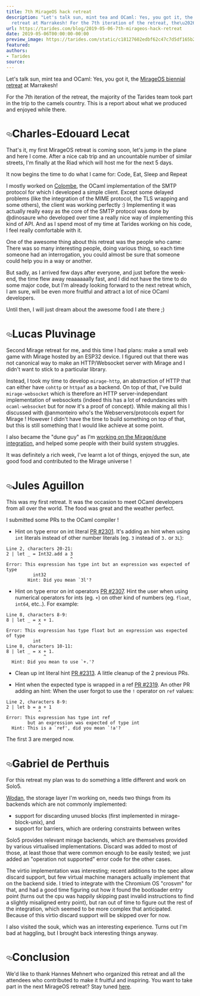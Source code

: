 ```yaml
---
title: 7th MirageOS hack retreat
description: "Let's talk sun, mint tea and OCaml: Yes, you got it, the MirageOS biennial
  retreat at Marrakesh! For the 7th iteration of the retreat, the\u2026"
url: https://tarides.com/blog/2019-05-06-7th-mirageos-hack-retreat
date: 2019-05-06T00:00:00-00:00
preview_image: https://tarides.com/static/c18127602edbf62c47c7d5df165b2d8b/0132d/moroccan_plates.jpg
featured:
authors:
- Tarides
source:
---
```


<p>Let's talk sun, mint tea and OCaml: Yes, you got it, the <a href="http://retreat.mirage.io">MirageOS biennial retreat</a> at Marrakesh!</p>
<p>For the 7th iteration of the retreat, the majority of the Tarides team took part in the trip to the camels country.
This is a report about what we produced and enjoyed while there.</p>
<h1 style="position:relative;"><a href="https://tarides.com/feed.xml#charles-edouard-lecat" aria-label="charles edouard lecat permalink" class="anchor before"><svg aria-hidden="true" focusable="false" height="16" version="1.1" viewbox="0 0 16 16" width="16"><path fill-rule="evenodd" d="M4 9h1v1H4c-1.5 0-3-1.69-3-3.5S2.55 3 4 3h4c1.45 0 3 1.69 3 3.5 0 1.41-.91 2.72-2 3.25V8.59c.58-.45 1-1.27 1-2.09C10 5.22 8.98 4 8 4H4c-.98 0-2 1.22-2 2.5S3 9 4 9zm9-3h-1v1h1c1 0 2 1.22 2 2.5S13.98 12 13 12H9c-.98 0-2-1.22-2-2.5 0-.83.42-1.64 1-2.09V6.25c-1.09.53-2 1.84-2 3.25C6 11.31 7.55 13 9 13h4c1.45 0 3-1.69 3-3.5S14.5 6 13 6z"></path></svg></a>Charles-Edouard Lecat</h1>
<p>That's it, my first MirageOS retreat is coming soon, let's jump in the plane and here I come. After a nice cab trip and an uncountable number of similar streets, I'm finally at the Riad which will host me for the next 5 days.</p>
<p>It now begins the time to do what I came for: Code, Eat, Sleep and Repeat</p>
<p>I mostly worked on <a href="https://github.com/mirage/colombe">Colombe</a>, the OCaml implementation of the SMTP protocol for which I developed a simple client.
Except some delayed problems (like the integration of the MIME protocol, the TLS wrapping and some others), the client was working perfectly :)
Implementing it was actually really easy as the core of the SMTP protocol was done by @dinosaure who developed over time a really nice way of implementing this kind of API. And as I spend most of my time at Tarides working on his code, I feel really comfortable with it.</p>
<p>One of the awesome thing about this retreat was the people who came: There was so many interesting people, doing various thing, so each time someone had an interrogation, you could almost be sure that someone could help you in a way or another.</p>
<p>But sadly, as I arrived few days after everyone, and just before the week-end, the time flew away reaaaaaally fast, and I did not have the time to do some major code, but I'm already looking forward to the next retreat which, I am sure, will be even more fruitful and attract a lot of nice OCaml developers.</p>
<p>Until then, I will just dream about the awesome food I ate there ;)</p>
<h1 style="position:relative;"><a href="https://tarides.com/feed.xml#lucas-pluvinage" aria-label="lucas pluvinage permalink" class="anchor before"><svg aria-hidden="true" focusable="false" height="16" version="1.1" viewbox="0 0 16 16" width="16"><path fill-rule="evenodd" d="M4 9h1v1H4c-1.5 0-3-1.69-3-3.5S2.55 3 4 3h4c1.45 0 3 1.69 3 3.5 0 1.41-.91 2.72-2 3.25V8.59c.58-.45 1-1.27 1-2.09C10 5.22 8.98 4 8 4H4c-.98 0-2 1.22-2 2.5S3 9 4 9zm9-3h-1v1h1c1 0 2 1.22 2 2.5S13.98 12 13 12H9c-.98 0-2-1.22-2-2.5 0-.83.42-1.64 1-2.09V6.25c-1.09.53-2 1.84-2 3.25C6 11.31 7.55 13 9 13h4c1.45 0 3-1.69 3-3.5S14.5 6 13 6z"></path></svg></a>Lucas Pluvinage</h1>
<p>Second Mirage retreat for me, and this time I had plans: make a small web game with Mirage hosted by an ESP32 device. I figured out that there was not canonical way to make an HTTP/Websocket server with Mirage and I didn't want to stick to a particular library.</p>
<p>Instead, I took my time to develop <code>mirage-http</code>, an abstraction of HTTP that can either have <code>cohttp</code> or <code>httpaf</code> as a backend. On top of that, I've build <code>mirage-websocket</code> which is therefore an HTTP server-independant implementation of websockets (indeed this has a lot of redundancies with <code>ocaml-websocket</code> but for now it's a proof of concept). While making all this I discussed with @anmonteiro who's the Webservers/protocols expert for Mirage ! However I didn't have the time to build something on top of that, but this is still something that I would like achieve at some point.</p>
<p>I also became the &quot;dune guy&quot; as I'm <a href="https://github.com/mirage/mirage/issues/969">working on the Mirage/dune integration</a>, and helped some people with their build system struggles.</p>
<p>It was definitely a rich week, I've learnt a lot of things, enjoyed the sun, ate good food and contributed to the Mirage universe !</p>
<h1 style="position:relative;"><a href="https://tarides.com/feed.xml#jules-aguillon" aria-label="jules aguillon permalink" class="anchor before"><svg aria-hidden="true" focusable="false" height="16" version="1.1" viewbox="0 0 16 16" width="16"><path fill-rule="evenodd" d="M4 9h1v1H4c-1.5 0-3-1.69-3-3.5S2.55 3 4 3h4c1.45 0 3 1.69 3 3.5 0 1.41-.91 2.72-2 3.25V8.59c.58-.45 1-1.27 1-2.09C10 5.22 8.98 4 8 4H4c-.98 0-2 1.22-2 2.5S3 9 4 9zm9-3h-1v1h1c1 0 2 1.22 2 2.5S13.98 12 13 12H9c-.98 0-2-1.22-2-2.5 0-.83.42-1.64 1-2.09V6.25c-1.09.53-2 1.84-2 3.25C6 11.31 7.55 13 9 13h4c1.45 0 3-1.69 3-3.5S14.5 6 13 6z"></path></svg></a>Jules Aguillon</h1>
<p>This was my first retreat.
It was the occasion to meet OCaml developers from all over the world.
The food was great and the weather perfect.</p>
<p>I submitted some PRs to the OCaml compiler !</p>
<ul>
<li>Hint on type error on int literal <a href="https://github.com/ocaml/ocaml/pull/2301">PR #2301</a>.
It's adding an hint when using <code>int</code> literals instead of other number literals (eg. <code>3</code> instead of <code>3.</code> or <code>3L</code>):</li>
</ul>
<div class="gatsby-highlight" data-language="text"><pre class="language-text"><code class="language-text">Line 2, characters 20-21:
2 | let _ = Int32.add a 3
                        ^
Error: This expression has type int but an expression was expected of type
          int32
        Hint: Did you mean `3l'?</code></pre></div>
<ul>
<li>Hint on type error on int operators <a href="https://github.com/ocaml/ocaml/pull/2307">PR #2307</a>. Hint the user when using numerical operators for ints (eg. <code>+</code>) on other kind of numbers (eg. <code>float</code>, <code>int64</code>, etc..). For example:</li>
</ul>
<div class="gatsby-highlight" data-language="text"><pre class="language-text"><code class="language-text">Line 8, characters 8-9:
8 | let _ = x + 1.
            ^
Error: This expression has type float but an expression was expected of type
          int
Line 8, characters 10-11:
8 | let _ = x + 1.
              ^
  Hint: Did you mean to use `+.'?</code></pre></div>
<ul>
<li>
<p>Clean up int literal hint <a href="https://github.com/ocaml/ocaml/pull/2313">PR #2313</a>. A little cleanup of the 2 previous PRs.</p>
</li>
<li>
<p>Hint when the expected type is wrapped in a ref <a href="https://github.com/ocaml/ocaml/pull/2319">PR #2319</a>. An other PR adding an hint: When the user forgot to use the <code>!</code> operator on <code>ref</code> values:</p>
</li>
</ul>
<div class="gatsby-highlight" data-language="text"><pre class="language-text"><code class="language-text">Line 2, characters 8-9:
2 | let b = a + 1
            ^
Error: This expression has type int ref
        but an expression was expected of type int
  Hint: This is a `ref', did you mean `!a'?</code></pre></div>
<p>The first 3 are merged now.</p>
<h1 style="position:relative;"><a href="https://tarides.com/feed.xml#gabriel-de-perthuis" aria-label="gabriel de perthuis permalink" class="anchor before"><svg aria-hidden="true" focusable="false" height="16" version="1.1" viewbox="0 0 16 16" width="16"><path fill-rule="evenodd" d="M4 9h1v1H4c-1.5 0-3-1.69-3-3.5S2.55 3 4 3h4c1.45 0 3 1.69 3 3.5 0 1.41-.91 2.72-2 3.25V8.59c.58-.45 1-1.27 1-2.09C10 5.22 8.98 4 8 4H4c-.98 0-2 1.22-2 2.5S3 9 4 9zm9-3h-1v1h1c1 0 2 1.22 2 2.5S13.98 12 13 12H9c-.98 0-2-1.22-2-2.5 0-.83.42-1.64 1-2.09V6.25c-1.09.53-2 1.84-2 3.25C6 11.31 7.55 13 9 13h4c1.45 0 3-1.69 3-3.5S14.5 6 13 6z"></path></svg></a>Gabriel de Perthuis</h1>
<p>For this retreat my plan was to do something a little different and work on Solo5.</p>
<p><a href="https://github.com/mirage/wodan">Wodan</a>, the storage layer I'm working on,
needs two things from its backends which are not commonly implemented:</p>
<ul>
<li>support for discarding unused blocks (first implemented in mirage-block-unix), and</li>
<li>support for barriers, which are ordering constraints between writes</li>
</ul>
<p>Solo5 provides relevant mirage backends, which are themselves provided by various
virtualised implementations.  Discard was added to most of those, at least those
that were common enough to be easily tested; we just added an &quot;operation not supported&quot;
error code for the other cases.</p>
<p>The virtio implementation was interesting; recent additions to the spec allow discard
support, but few virtual machine managers actually implement that on the backend side.
I tried to integrate with the Chromium OS &quot;crosvm&quot; for that, and had a good time
figuring out how it found the bootloader entry point (turns out the cpu was happily
skipping past invalid instructions to find a slightly misaligned entry point), but
ran out of time to figure out the rest of the integration, which seemed to be more
complex that anticipated.  Because of this virtio discard support will be skipped over
for now.</p>
<p>I also visited the souk, which was an interesting experience.
Turns out I'm bad at haggling, but I brought back interesting things anyway.</p>
<h1 style="position:relative;"><a href="https://tarides.com/feed.xml#conclusion" aria-label="conclusion permalink" class="anchor before"><svg aria-hidden="true" focusable="false" height="16" version="1.1" viewbox="0 0 16 16" width="16"><path fill-rule="evenodd" d="M4 9h1v1H4c-1.5 0-3-1.69-3-3.5S2.55 3 4 3h4c1.45 0 3 1.69 3 3.5 0 1.41-.91 2.72-2 3.25V8.59c.58-.45 1-1.27 1-2.09C10 5.22 8.98 4 8 4H4c-.98 0-2 1.22-2 2.5S3 9 4 9zm9-3h-1v1h1c1 0 2 1.22 2 2.5S13.98 12 13 12H9c-.98 0-2-1.22-2-2.5 0-.83.42-1.64 1-2.09V6.25c-1.09.53-2 1.84-2 3.25C6 11.31 7.55 13 9 13h4c1.45 0 3-1.69 3-3.5S14.5 6 13 6z"></path></svg></a>Conclusion</h1>
<p>We'd like to thank Hannes Mehnert who organized this retreat and all the attendees who contributed to make it fruitful and inspiring.
You want to take part in the next MirageOS retreat? Stay tuned <a href="http://retreat.mirage.io">here</a>.</p>
